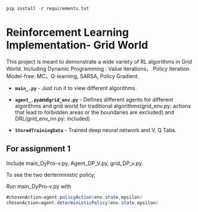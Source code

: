 ```csharp
pip install -r requirements.txt
```
# Reinforcement Learning Implementation- Grid World

This project is meant to demonstrate a wide variety of RL algorithms in Grid World. Including Dynamic Programming : Value iterations， Policy iteration Model-free: MC，Q-learning, SARSA, Policy Gradient.


* **`main_.py`** - Just run it to view different algorithms.

* **`agent_.py`and`grid_env.py`** - Defines different agents for different algorithms and grid world for traditional algorithms(grid_env.py: actions that lead to forbidden areas or the boundaries are excluded) and DRL(grid_env_nn.py: included)

* **`StoredTrainingData`** - Trained deep neural network and V, Q Tabs.

## For assignment 1 
Include main_DyPro-v.py,  Agent_DP_V.py, grid_DP_v.py.

To see the two derterministic policy, 

Run main_DyPro-v.py with
```csharp
#chosenAction=agent.policyAction(env.state,epsilon)
chosenAction=agent.deterministicPolicy(env.state,epsilon)
```
